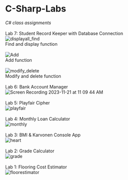 # C-Sharp-Labs
<em>C# class assignments</em><br><br>
Lab 7: Student Record Keeper with Database Connection<br>
![displayall_find](https://github.com/margoriordan/C-Sharp-Labs/assets/104601376/b7b278a9-b255-4881-b49d-afc1d226e528)<br>
Find and display function<br><br>
![Add](https://github.com/margoriordan/C-Sharp-Labs/assets/104601376/78f15efd-1db7-4312-949f-b0eaca136ae7)<br>
Add function<br><br>
![modify_delete](https://github.com/margoriordan/C-Sharp-Labs/assets/104601376/041b78a5-6776-4c87-bd69-2d8a8467786a)<br>
Modify and delete function<br><br>
Lab 6: Bank Account Manager<br>
![Screen Recording 2023-11-21 at 11 09 44 AM](https://github.com/margoriordan/C-Sharp-Labs/assets/104601376/c2c70b17-f1cb-4047-af60-e42b9ca849d0)<br><br>
Lab 5: Playfair Cipher<br>
![playfair](https://github.com/margoriordan/C-Sharp-Labs/assets/104601376/000d7a5a-9adf-4065-a6d0-cbebfaeb535c)<br><br>
Lab 4: Monthly Loan Calculator<br>
![monthly](https://github.com/margoriordan/C-Sharp-Labs/assets/104601376/fc7892e6-a0cb-4607-9f15-71abab8bfd0e)<br><br>
Lab 3: BMI & Karvonen Console App<br>
![heart](https://github.com/margoriordan/C-Sharp-Labs/assets/104601376/fc90d100-2af8-46bf-87ec-a33deede160c)<br><br>
Lab 2: Grade Calculator<br>
![grade](https://github.com/margoriordan/C-Sharp-Labs/assets/104601376/1926b9e0-9247-4167-936a-6a86244b0fa2)<br><br>
Lab 1: Flooring Cost Estimator<br>
![floorestimator](https://github.com/margoriordan/C-Sharp-Labs/assets/104601376/a1f77200-a58b-497f-baf1-9e2200f87704)

